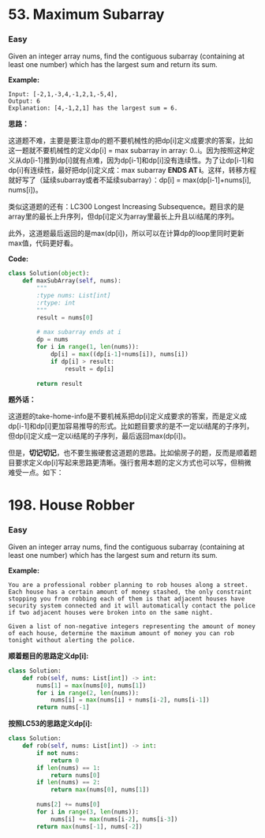 # 53. Maximum Subarray
### Easy

Given an integer array nums, find the contiguous subarray (containing at least one number) which has the largest sum and return its sum.

**Example:**

```
Input: [-2,1,-3,4,-1,2,1,-5,4],
Output: 6
Explanation: [4,-1,2,1] has the largest sum = 6.
```

**思路：**

这道题不难，主要是要注意dp的题不要机械性的把dp[i]定义成要求的答案，比如这一题就不要机械性的定义dp[i] = max subarray in array: 0..i。因为按照这种定义从dp[i-1]推到dp[i]就有点难，因为dp[i-1]和dp[i]没有连续性。为了让dp[i-1]和dp[i]有连续性，最好把dp[i]定义成：max subarray **ENDS AT i**。这样，转移方程就好写了（延续subarray或者不延续subarray）：dp[i] = max(dp[i-1]+nums[i], nums[i])。

类似这道题的还有：LC300 Longest Increasing Subsequence。题目求的是array里的最长上升序列，但dp[i]定义为array里最长上升且以i结尾的序列。

此外，这道题最后返回的是max(dp[i])，所以可以在计算dp的loop里同时更新max值，代码更好看。

**Code:**
```python
class Solution(object):
    def maxSubArray(self, nums):
        """
        :type nums: List[int]
        :rtype: int
        """
        result = nums[0]
        
        # max subarray ends at i
        dp = nums
        for i in range(1, len(nums)):
            dp[i] = max((dp[i-1]+nums[i]), nums[i])
            if dp[i] > result:
                result = dp[i]
        
        return result
```

**题外话：**

这道题的take-home-info是不要机械系把dp[i]定义成要求的答案，而是定义成dp[i-1]和dp[i]更加容易推导的形式。比如题目要求的是不一定以i结尾的子序列，但dp[i]定义成一定以i结尾的子序列，最后返回max(dp[i])。

但是，**切记切记**，也不要生搬硬套这道题的思路。比如偷房子的题，反而是顺着题目要求定义dp[i]写起来思路更清晰。强行套用本题的定义方式也可以写，但稍微难受一点。如下：

# 198. House Robber
### Easy

Given an integer array nums, find the contiguous subarray (containing at least one number) which has the largest sum and return its sum.

**Example:**

```
You are a professional robber planning to rob houses along a street. Each house has a certain amount of money stashed, the only constraint stopping you from robbing each of them is that adjacent houses have security system connected and it will automatically contact the police if two adjacent houses were broken into on the same night.

Given a list of non-negative integers representing the amount of money of each house, determine the maximum amount of money you can rob tonight without alerting the police.
```

**顺着题目的思路定义dp[i]:**
```python
class Solution:
    def rob(self, nums: List[int]) -> int:
        nums[1] = max(nums[0], nums[1])
        for i in range(2, len(nums)):
            nums[i] = max(nums[i] + nums[i-2], nums[i-1])
        return nums[-1]
```

**按照LC53的思路定义dp[i]:**
```python
class Solution:
    def rob(self, nums: List[int]) -> int:
        if not nums:
            return 0
        if len(nums) == 1:
            return nums[0]
        if len(nums) == 2:
            return max(nums[0], nums[1])
        
        nums[2] += nums[0]
        for i in range(3, len(nums)):
            nums[i] += max(nums[i-2], nums[i-3])
        return max(nums[-1], nums[-2])
```
